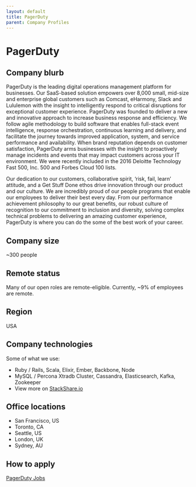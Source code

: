 ```yaml
---
layout: default
title: PagerDuty
parent: Company Profiles
---
```


# PagerDuty

## Company blurb

PagerDuty is the leading digital operations management platform for businesses. Our SaaS-based solution empowers over 8,000 small, mid-size and enterprise global customers such as Comcast, eHarmony, Slack and Lululemon with the insight to intelligently respond to critical disruptions for exceptional customer experience. PagerDuty was founded to deliver a new and innovative approach to increase business response and efficiency. We follow agile methodology to build software that enables full-stack event intelligence, response orchestration, continuous learning and delivery, and facilitate the journey towards improved application, system, and service performance and availability. When brand reputation depends on customer satisfaction, PagerDuty arms businesses with the insight to proactively manage incidents and events that may impact customers across your IT environment. We were recently included in the 2016 Deloitte Technology Fast 500, Inc. 500 and Forbes Cloud 100 lists.

Our dedication to our customers, collaborative spirit, ‘risk, fail, learn’ attitude, and a Get Stuff Done ethos drive innovation through our product and our culture.  We are incredibly proud of our people programs that enable our employees to deliver their best every day.  From our performance achievement philosophy to our great benefits, our robust culture of recognition to our commitment to inclusion and diversity, solving complex technical problems to delivering an amazing customer experience, PagerDuty is where you can do the some of the best work of your career.

## Company size

~300 people

## Remote status

Many of our open roles are remote-eligible. Currently, ~9% of employees are remote.

## Region

USA

## Company technologies

Some of what we use:
- Ruby / Rails, Scala, Elixir, Ember, Backbone, Node
- MySQL / Percona Xtradb Cluster, Cassandra, Elasticsearch, Kafka, Zookeeper
- View more on [StackShare.io](https://stackshare.io/pagerduty/pagerduty)

## Office locations

- San Francisco, US
- Toronto, CA
- Seattle, US
- London, UK
- Sydney, AU

## How to apply

[PagerDuty Jobs](https://www.pagerduty.com/careers/)
